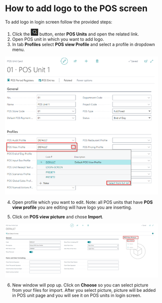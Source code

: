 # How to add logo to the POS screen

To add logo in login screen follow the provided steps:

1. Click the ![Lightbulb that opens the Tell Me feature](../../../images/Icons/Lightbulb_icon.png "Tell Me what you want to do") button, enter **POS Units** and open the related link. 
2. Open POS unit in which you want to add logo.
3. In tab **Profiles** select **POS view Profile** and select a profile in dropdown menu.

![pos_view](../images/Pos%20view.PNG)

4. Open profile which you want to edit. Note: all POS units that have **POS view profile** you are editing will have logo you are inserting.

5. Click on **POS view picture** and chose **Import**.

![pos_view_picture](../images/POS%20view%20picture.png)

6. New window will pop up. Click on **Choose** so you can select picture from your files for import. After you select picture, picture will be added in POS unit page and you will see it on POS units in login screen.